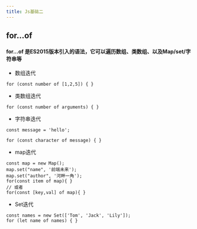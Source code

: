 ```yaml
---
title: Js基础二
---
```

## for...of
#### for...of 是ES2015版本引入的语法，它可以遍历数组、类数组、以及Map/set/字符串等
* 数组迭代
```
for (const number of [1,2,5]) { }
```
* 类数组迭代
```
for (const number of arguments) { }
```
* 字符串迭代
```
const message = 'hello';

for (const character of message) { }
```
* map迭代
```
const map = new Map();
map.set("name", '前端未来');
map.set("author", '河畔一角');
for(const item of map){ }
// 或者
for(const [key,val] of map){ }
```
* Set迭代
```
const names = new Set(['Tom', 'Jack', 'Lily']);
for (let name of names) { }
```
